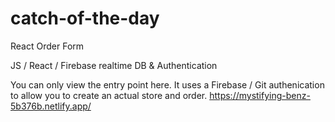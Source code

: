 # catch-of-the-day
React Order Form

JS / React / Firebase realtime DB & Authentication

You can only view the entry point here. It uses a Firebase / Git authenication to allow you to create an actual store and order.
https://mystifying-benz-5b376b.netlify.app/

